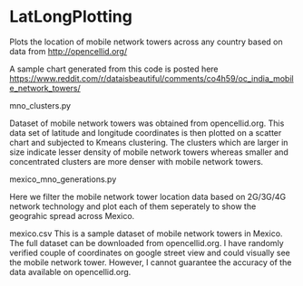 # LatLongPlotting
Plots the location of mobile network towers across any country based on data from http://opencellid.org/

A sample chart generated from this code is posted here https://www.reddit.com/r/dataisbeautiful/comments/co4h59/oc_india_mobile_network_towers/

mno_clusters.py

Dataset of mobile network towers was obtained from opencellid.org. This data set of latitude and longitude coordinates is then plotted on a scatter chart and subjected to Kmeans clustering. The clusters which are larger in size indicate lesser density of mobile network towers whereas smaller and concentrated clusters are more denser with mobile network towers.


mexico_mno_generations.py

Here we filter the mobile network tower location data based on 2G/3G/4G network technology and plot each of them seperately to show the geograhic spread across Mexico. 


mexico.csv
This is a sample dataset of mobile network towers in Mexico. The full dataset can be downloaded from opencellid.org. I have randomly verified couple of coordinates on google street view and could visually see the mobile network tower. However, I cannot guarantee the accuracy of the data available on opencellid.org.
